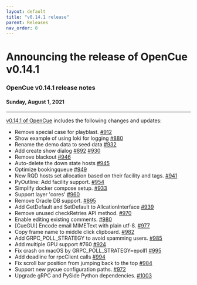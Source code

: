 ```yaml
---
layout: default
title: "v0.14.1 release"
parent: Releases
nav_order: 8
---
```


# Announcing the release of OpenCue v0.14.1

### OpenCue v0.14.1 release notes
#### Sunday, August 1, 2021

---

[v0.14.1 of OpenCue](https://github.com/AcademySoftwareFoundation/OpenCue/releases/tag/v0.14.1)
includes the following changes and updates:

*   Remove special case for playblast. [#912](https://github.com/AcademySoftwareFoundation/OpenCue/pull/912)
*   Show example of using loki for logging [#880](https://github.com/AcademySoftwareFoundation/OpenCue/pull/880)
*   Rename the demo data to seed data [#932](https://github.com/AcademySoftwareFoundation/OpenCue/pull/932)
*   Add create show dialog [#892](https://github.com/AcademySoftwareFoundation/OpenCue/pull/892) [#930](https://github.com/AcademySoftwareFoundation/OpenCue/pull/930)
*   Remove blackout [#946](https://github.com/AcademySoftwareFoundation/OpenCue/pull/946)
*   Auto-delete the down state hosts [#945](https://github.com/AcademySoftwareFoundation/OpenCue/pull/945)
*   Optimize bookingqueue [#949](https://github.com/AcademySoftwareFoundation/OpenCue/pull/949)
*   New RQD hosts set allocation based on their facility and tags. [#941](https://github.com/AcademySoftwareFoundation/OpenCue/pull/941)
*   PyOutline: Add facility support. [#954](https://github.com/AcademySoftwareFoundation/OpenCue/pull/954)
*   Simplify docker compose setup. [#933](https://github.com/AcademySoftwareFoundation/OpenCue/pull/933)
*   Support layer 'cores' [#960](https://github.com/AcademySoftwareFoundation/OpenCue/pull/960)
*   Remove Oracle DB support. [#895](https://github.com/AcademySoftwareFoundation/OpenCue/pull/895)
*   Add GetDefault and SetDefault to AllcationInterface [#939](https://github.com/AcademySoftwareFoundation/OpenCue/pull/939)
*   Remove unused checkRetries API method. [#970](https://github.com/AcademySoftwareFoundation/OpenCue/pull/970)
*   Enable editing existing comments. [#980](https://github.com/AcademySoftwareFoundation/OpenCue/pull/980)
*   [CueGUI] Encode email MIMEText with plain utf-8. [#977](https://github.com/AcademySoftwareFoundation/OpenCue/pull/977)
*   Copy frame name to middle click clipboard. [#982](https://github.com/AcademySoftwareFoundation/OpenCue/pull/982)
*   Add GRPC_POLL_STRATEGY to avoid spamming users. [#985](https://github.com/AcademySoftwareFoundation/OpenCue/pull/985)
*   Add multiple GPU support #760 [#924](https://github.com/AcademySoftwareFoundation/OpenCue/pull/924)
*   Fix crash on macOS by GRPC_POLL_STRATEGY=epoll1 [#995](https://github.com/AcademySoftwareFoundation/OpenCue/pull/995)
*   Add deadline for rpcClient calls [#994](https://github.com/AcademySoftwareFoundation/OpenCue/pull/994)
*   Fix scroll bar position from jumping back to the top [#984](https://github.com/AcademySoftwareFoundation/OpenCue/pull/984)
*   Support new pycue configuration paths. [#972](https://github.com/AcademySoftwareFoundation/OpenCue/pull/972)
*   Upgrade gRPC and PySide Python dependencies. [#1003](https://github.com/AcademySoftwareFoundation/OpenCue/pull/1003)
